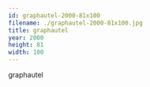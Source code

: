 ```yaml
---
id: graphautel-2000-81x100
filename: ./graphautel-2000-81x100.jpg
title: graphautel
year: 2000
height: 81
width: 100
---
```


graphautel